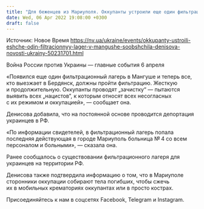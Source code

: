 ```yaml
---
title: "Для беженцев из Мариуполя. Оккупанты устроили еще один фильтрационный лагерь в Мангуше — Денисова"
date: Wed, 06 Apr 2022 19:08:00 +0300
draft: false
---
```

Источник: Новое Время https://nv.ua/ukraine/events/okkupanty-ustroili-eshche-odin-filtracionnyy-lager-v-mangushe-soobshchila-denisova-novosti-ukrainy-50231701.html


Война России против Украины — главные события 6 апреля

«Появился еще один фильтрационный лагерь в Мангуше и теперь все, кто выезжает в Бердянск, должны пройти фильтрацию. Жесткую и продолжительную. Оккупанты проводят „зачистку“ — пытаются выявить всех „нацистов“, к которым относят всех несогласных с их режимом и оккупацией», — сообщает она.

 Денисова добавила, что на постоянной основе проводится депортация украинцев в РФ. 

«По информации свидетелей, в фильтрационный лагерь попала последняя действующая в городе Мариуполь больница № 4 со всем персоналом и больными», — сказала она.

Ранее сообщалось о существовании фильтрационного лагеря для украинцев на территории РФ.

Денисова также подтвердила информацию о том, что в Мариуполе сторонники оккупации собирают тела погибших, чтобы сжечь их в мобильных крематориях оккупантах или в просто кострах. 

Присоединяйтесь к нам в соцсетях Facebook, Telegram и Instagram.
